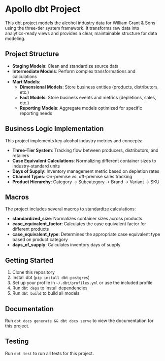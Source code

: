 # Apollo dbt Project

This dbt project models the alcohol industry data for William Grant & Sons using the three-tier system framework. It transforms raw data into analytics-ready views and provides a clear, maintainable structure for data modeling.

## Project Structure

- **Staging Models**: Clean and standardize source data
- **Intermediate Models**: Perform complex transformations and calculations
- **Mart Models**:
  - **Dimensional Models**: Store business entities (products, distributors, etc.)
  - **Fact Models**: Store business events and metrics (depletions, sales, etc.)
  - **Reporting Models**: Aggregate models optimized for specific reporting needs

## Business Logic Implementation

This project implements key alcohol industry metrics and concepts:

- **Three-Tier System**: Tracking flow between producers, distributors, and retailers
- **Case Equivalent Calculations**: Normalizing different container sizes to industry-standard units
- **Days of Supply**: Inventory management metric based on depletion rates
- **Channel Types**: On-premise vs. off-premise sales tracking
- **Product Hierarchy**: Category → Subcategory → Brand → Variant → SKU

## Macros

The project includes several macros to standardize calculations:

- **standardized_size**: Normalizes container sizes across products
- **case_equivalent_factor**: Calculates the case equivalent factor for different products
- **case_equivalent_type**: Determines the appropriate case equivalent type based on product category
- **days_of_supply**: Calculates inventory days of supply

## Getting Started

1. Clone this repository
2. Install dbt (`pip install dbt-postgres`)
3. Set up your profile in `~/.dbt/profiles.yml` or use the included profile
4. Run `dbt deps` to install dependencies
5. Run `dbt build` to build all models

## Documentation

Run `dbt docs generate && dbt docs serve` to view the documentation for this project.

## Testing

Run `dbt test` to run all tests for this project. 